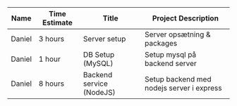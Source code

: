 | Name          | Time Estimate | Title                  | Project Description                        |
|---------------|---------------|------------------------|--------------------------------------------|
|Daniel         |3 hours		|Server setup			 |Server opsætning & packages				  |
|Daniel			|1 hour			|DB Setup (MySQL)		 |Setup mysql på backend server				  |
|Daniel			|8 hours		|Backend service (NodeJS)|Setup backend med nodejs server i express	  |
